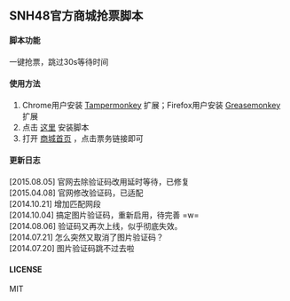 ## SNH48官方商城抢票脚本

#### 脚本功能

一键抢票，跳过30s等待时间

#### 使用方法

1. Chrome用户安装 [Tampermonkey](https://chrome.google.com/webstore/detail/tampermonkey/dhdgffkkebhmkfjojejmpbldmpobfkfo?hl=zh-cn) 扩展；Firefox用户安装 [Greasemonkey](https://addons.mozilla.org/zh-cn/firefox/addon/greasemonkey) 扩展
2. 点击 [这里](https://github.com/saintwinkle/SNH48-Get-Ticket/raw/master/SNH48-Get-Ticket.user.js) 安装脚本
3. 打开 [商城首页](http://shop.snh48.com) ，点击票务链接即可

#### 更新日志

[2015.08.05] 官网去除验证码改用延时等待，已修复  
[2015.04.08] 官网修改验证码，已适配  
[2014.10.21] 增加匹配网段  
[2014.10.04] 搞定图片验证码，重新启用，待完善 =w=  
[2014.08.06] 验证码又再次上线，似乎彻底失效。  
[2014.07.21] 怎么突然又取消了图片验证码？  
[2014.07.20] 图片验证码跳不过去啦

#### LICENSE

MIT
